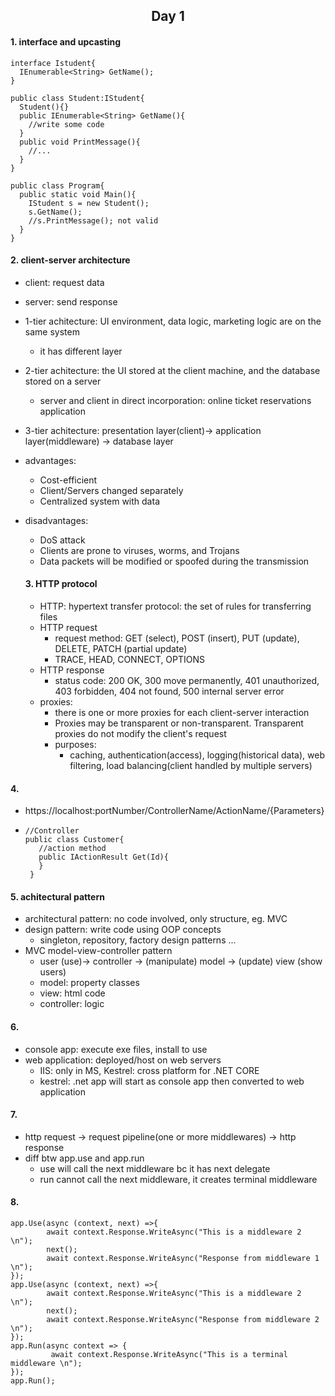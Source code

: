 <h2 align='center'>Day 1</h2>

#### 1. interface and upcasting
    interface Istudent{
      IEnumerable<String> GetName();
    }

    public class Student:IStudent{
      Student(){}
      public IEnumerable<String> GetName(){
        //write some code
      }
      public void PrintMessage(){
        //...
      }
    }

    public class Program{
      public static void Main(){
        IStudent s = new Student();
        s.GetName();
        //s.PrintMessage(); not valid
      }
    }
    
    
 #### 2. client-server architecture
 - client: request data
 - server: send response
 - 1-tier achitecture: UI environment, data logic,  marketing logic are on the same system
     - it has different layer
 - 2-tier achitecture: the UI stored at the client machine, and the database stored on a server 
     - server and client in direct incorporation: online ticket reservations application 
 - 3-tier achitecture: presentation layer(client)-> application layer(middleware) -> database layer
 - advantages: 
     - Cost-efficient
     - Client/Servers changed separately
     - Centralized system with data  
 - disadvantages:
     - DoS attack
     - Clients are prone to viruses, worms, and Trojans 
     - Data packets will be modified or spoofed during the transmission
   
   
   #### 3.  HTTP protocol
   - HTTP: hypertext transfer protocol: the set of rules for transferring files 
   - HTTP request
        - request method: GET (select), POST (insert), PUT (update), DELETE, PATCH (partial update)
        -  TRACE, HEAD, CONNECT, OPTIONS
   - HTTP response
        - status code: 200 OK, 300 move permanently, 401 unauthorized, 403 forbidden, 404 not found, 500 internal server error
   - proxies:
      - there is one or more proxies for each client-server interaction
      - Proxies may be transparent or non-transparent. Transparent proxies do not modify the client's request
      - purposes:
        - caching, authentication(access), logging(historical data), web filtering, load balancing(client handled by multiple servers)

#### 4.  
   - https://localhost:portNumber/ControllerName/ActionName/{Parameters}
   -   
         //Controller
         public class Customer{
            //action method
            public IActionResult Get(Id){
            }
          }
          
#### 5. achitectural pattern
   - architectural pattern: no code involved, only structure, eg. MVC
   - design pattern: write code using OOP concepts
      - singleton, repository, factory design patterns ...
   - MVC model-view-controller pattern
        - user (use)-> controller -> (manipulate) model -> (update) view (show users)
        - model: property classes
        - view: html code
        - controller: logic  

#### 6. 
- console app: execute exe files, install to use
- web application: deployed/host on web servers 
  - IIS: only in MS, Kestrel: cross platform for .NET CORE
  - kestrel: .net app will start as console app then converted to web application
  
#### 7.
- http request -> request pipeline(one or more middlewares) -> http response
- diff btw app.use and app.run
     - use will call the next middleware bc it has next delegate
     - run cannot call the next middleware, it creates terminal middleware

#### 8.
    app.Use(async (context, next) =>{
            await context.Response.WriteAsync("This is a middleware 2 \n");
            next();
            await context.Response.WriteAsync("Response from middleware 1 \n");
    });
    app.Use(async (context, next) =>{
            await context.Response.WriteAsync("This is a middleware 2 \n");
            next();
            await context.Response.WriteAsync("Response from middleware 2 \n");
    });
    app.Run(async context => {
             await context.Response.WriteAsync("This is a terminal middleware \n");
    });
    app.Run();

